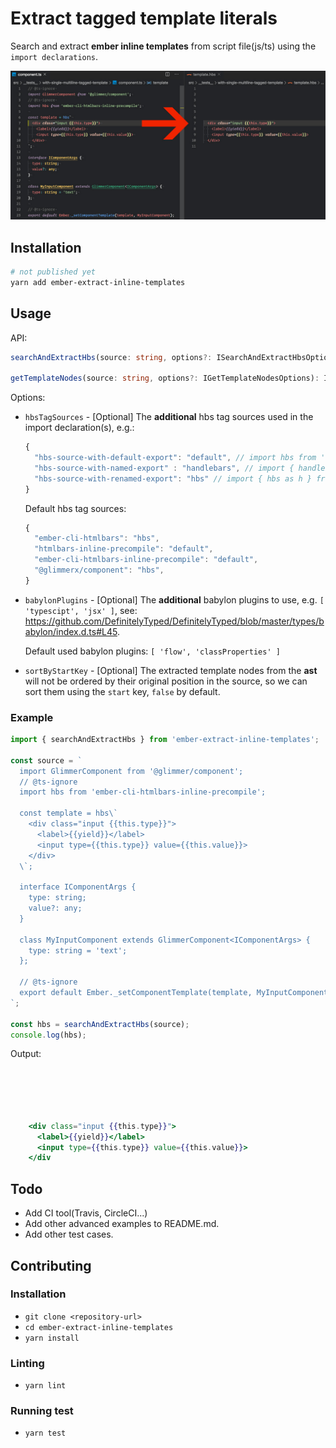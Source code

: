 Extract tagged template literals
==============================================================================

Search and extract **ember inline templates** from script file(js/ts) using the `import declarations`.

![The result](img/screenshot.jpg)

Installation
------------------------------------------------------------------------------

```bash
# not published yet
yarn add ember-extract-inline-templates
```

Usage
------------------------------------------------------------------------------

API:

```ts
searchAndExtractHbs(source: string, options?: ISearchAndExtractHbsOptions): string | never;

getTemplateNodes(source: string, options?: IGetTemplateNodesOptions): ITemplateNode[];
```

Options:

- `hbsTagSources` - [Optional] The **additional** hbs tag sources used in the import declaration(s), e.g.:
  ```js
  {
    "hbs-source-with-default-export": "default", // import hbs from 'hbs-source-with-default-export';
    "hbs-source-with-named-export" : "handlebars", // import { handlebars } from 'hbs-source-wth-named-export';
    "hbs-source-with-renamed-export": "hbs" // import { hbs as h } from 'hbs-source-with-renamed-export';
  }
  ```

  Default hbs tag sources:
  ```js
  {
    "ember-cli-htmlbars": "hbs",
    "htmlbars-inline-precompile": "default",
    "ember-cli-htmlbars-inline-precompile": "default",
    "@glimmerx/component": "hbs",
  }
  ```

- `babylonPlugins` - [Optional] The **additional** babylon plugins to use, e.g. `[ 'typescipt', 'jsx' ]`, see:
 https://github.com/DefinitelyTyped/DefinitelyTyped/blob/master/types/babylon/index.d.ts#L45.

  Default used babylon plugins: `[ 'flow', 'classProperties' ]`

- `sortByStartKey` - [Optional] The extracted template nodes from the **ast** will not be ordered by their original
 position in the source, so we can sort them using the `start` key, `false` by default.

### Example
```ts
import { searchAndExtractHbs } from 'ember-extract-inline-templates';

const source = `
  import GlimmerComponent from '@glimmer/component';
  // @ts-ignore
  import hbs from 'ember-cli-htmlbars-inline-precompile';

  const template = hbs\`
    <div class="input {{this.type}}">
      <label>{{yield}}</label>
      <input type={{this.type}} value={{this.value}}>
    </div>
  \`;

  interface IComponentArgs {
    type: string;
    value?: any;
  }

  class MyInputComponent extends GlimmerComponent<IComponentArgs> {
    type: string = 'text';
  };

  // @ts-ignore
  export default Ember._setComponentTemplate(template, MyInputComponent);
`;

const hbs = searchAndExtractHbs(source);
console.log(hbs);
```
Output:
```hbs





    <div class="input {{this.type}}">
      <label>{{yield}}</label>
      <input type={{this.type}} value={{this.value}}>
    </div

```

Todo
------------------------------------------------------------------------------
- Add CI tool(Travis, CircleCI...)
- Add other advanced examples to README.md.
- Add other test cases.

Contributing
------------------------------------------------------------------------------

### Installation

* `git clone <repository-url>`
* `cd ember-extract-inline-templates`
* `yarn install`

### Linting

* `yarn lint`

### Running test

* `yarn test`

